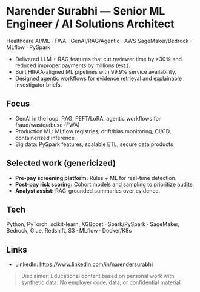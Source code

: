 # Narender Surabhi — Senior ML Engineer / AI Solutions Architect

Healthcare AI/ML · FWA · GenAI/RAG/Agentic · AWS SageMaker/Bedrock · MLflow · PySpark

- Delivered LLM + RAG features that cut reviewer time by >30% and reduced improper payments by millions (est.).
- Built HIPAA-aligned ML pipelines with 99.9% service availability.
- Designed agentic workflows for evidence retrieval and explainable investigator briefs.

## Focus
- GenAI in the loop: RAG, PEFT/LoRA, agentic workflows for fraud/waste/abuse (FWA)
- Production ML: MLflow registries, drift/bias monitoring, CI/CD, containerized inference
- Big data: PySpark features, scalable ETL, secure data products

## Selected work (genericized)
- **Pre-pay screening platform:** Rules + ML for real-time detection.
- **Post-pay risk scoring:** Cohort models and sampling to prioritize audits.
- **Analyst assist:** RAG-grounded summaries over evidence.

## Tech
Python, PyTorch, scikit-learn, XGBoost · Spark/PySpark · SageMaker, Bedrock, Glue, Redshift, S3 · MLflow · Docker/K8s

## Links
- LinkedIn: https://www.linkedin.com/in/narendersurabhi

> Disclaimer: Educational content based on personal work with synthetic data. No employer code, data, or confidential material.
